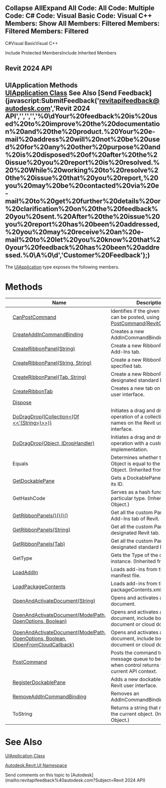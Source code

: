﻿

Collapse AllExpand All Code: All Code: Multiple Code: C# Code: Visual Basic Code: Visual C++  Members: Show All Members: Filtered Members: Filtered Members: Filtered   
---  
  
C#Visual BasicVisual C++

Include Protected MembersInclude Inherited Members

Revit 2024 API  
---  
UIApplication Methods  
[UIApplication Class](51ca80e2-3e5f-7dd2-9d95-f210950c72ae.md) See Also [Send Feedback](javascript:SubmitFeedback\('revitapifeedback@autodesk.com','Revit 2024 API','','','','%0\\dYour%20feedback%20is%20used%20to%20improve%20the%20documentation%20and%20the%20product.%20Your%20e-mail%20address%20will%20not%20be%20used%20for%20any%20other%20purpose%20and%20is%20disposed%20of%20after%20the%20issue%20you%20report%20is%20resolved.%20%20While%20working%20to%20resolve%20the%20issue%20that%20you%20report,%20you%20may%20be%20contacted%20via%20e-mail%20to%20get%20further%20details%20or%20clarification%20on%20the%20feedback%20you%20sent.%20After%20the%20issue%20you%20report%20has%20been%20addressed,%20you%20may%20receive%20an%20e-mail%20to%20let%20you%20know%20that%20your%20feedback%20has%20been%20addressed.%0\\A%0\\d','Customer%20Feedback'\);)  
---  
  
The [UIApplication](51ca80e2-3e5f-7dd2-9d95-f210950c72ae.md) type exposes the following members.

# Methods

|  | Name | Description |
| --- | --- | --- |
|  | [CanPostCommand](ad477369-623b-2747-9f76-f24b17aed6b4.md) | Identifies if the given command can be posted, using [PostCommand(RevitCommandId)](b0df464d-1733-ea9e-ac40-399fa9c9a037.md). |
|  | [CreateAddInCommandBinding](a9a2ddeb-f35c-de4f-55b2-83f6fdea7dae.md) | Creates a new AddInCommandBinding. |
|  | [CreateRibbonPanel(String)](17555f25-1afe-db1a-ebd5-845a41c4b28b.md) | Create a new RibbonPanel on the Add-Ins tab. |
|  | [CreateRibbonPanel(String, String)](5c22d48b-59b3-2599-7c7a-83257cddf0df.md) | Create a new RibbonPanel on the specified tab. |
|  | [CreateRibbonPanel(Tab, String)](4b622d01-661e-7bf7-a6c6-a4ca67c5e365.md) | Create a new RibbonPanel on the designated standard Revit tab. |
|  | [CreateRibbonTab](841d6694-4e2c-b75d-2d11-b39e7fda1c37.md) | Creates a new tab on the Revit user interface. |
|  | [Dispose](e6297962-5639-88c2-d673-79c8cc030757.md) |  |
|  | [DoDragDrop(ICollection<(Of <<'(String>)>>))](d106ea67-b15a-9cca-d8c4-172f144108b5.md) | Initiates a drag and drop operation of a collection of file names on the Revit user interface. |
|  | [DoDragDrop(Object, IDropHandler)](205f588e-23a2-e41d-b141-b575fccff2e8.md) | Initiates a drag and drop operation with a custom drop implementation. |
|  | Equals | Determines whether the specified Object is equal to the current Object. (Inherited from Object.) |
|  | [GetDockablePane](45a7e7c9-1bd2-b7aa-27c9-4efad9882870.md) | Gets a DockablePane object by its ID. |
|  | GetHashCode | Serves as a hash function for a particular type.  (Inherited from Object.) |
|  | [GetRibbonPanels()()()()](a360da3d-94a3-4521-ee55-4797112da02d.md) | Get all the custom Panels on Add-Ins tab of Revit. |
|  | [GetRibbonPanels(String)](050f1ec2-e323-a09e-610f-5e31553b39bf.md) | Get all the custom Panels on a designated Revit tab. |
|  | [GetRibbonPanels(Tab)](0b079368-6f89-a359-eb7e-039ba25ac792.md) | Get all the custom Panels on a designated standard Revit tab. |
|  | GetType | Gets the Type of the current instance. (Inherited from Object.) |
|  | [LoadAddIn](d2da5644-3202-dfeb-daed-6ff046e5640c.md) | Loads add-ins from the given manifest file. |
|  | [LoadPackageContents](dc0790b0-44ca-2db9-30af-aec18344bf00.md) | Loads add-ins from the given packageContents.xml file. |
|  | [OpenAndActivateDocument(String)](3b3d671d-47ec-2ed8-1818-a7c19d01884b.md) | Opens and activates a Revit document. |
|  | [OpenAndActivateDocument(ModelPath, OpenOptions, Boolean)](e74b17da-9e81-900e-c8df-a63718e4e82b.md) | Opens and activates a Revit document, include both local document or cloud document. |
|  | [OpenAndActivateDocument(ModelPath, OpenOptions, Boolean, IOpenFromCloudCallback)](4df0298b-b35e-c110-8643-527641980560.md) | Opens and activates a Revit document, include both local document or cloud document. |
|  | [PostCommand](b0df464d-1733-ea9e-ac40-399fa9c9a037.md) | Posts the command to the Revit message queue to be invoked when control returns from the current API context. |
|  | [RegisterDockablePane](8b0d1acb-838a-d11e-aa38-7d8207be8d32.md) | Adds a new dockable pane to the Revit user interface. |
|  | [RemoveAddInCommandBinding](71a20b47-41d4-43be-4edb-b8b14cf56962.md) | Removes an AddInCommandBinding. |
|  | ToString | Returns a string that represents the current object. (Inherited from Object.) |
  
# See Also

[UIApplication Class](51ca80e2-3e5f-7dd2-9d95-f210950c72ae.md)

[Autodesk.Revit.UI Namespace](e86fd90a-8957-02a6-da7f-ced248966e3e.md)

Send comments on this topic to [Autodesk](mailto:revitapifeedback%40autodesk.com?Subject=Revit 2024 API)